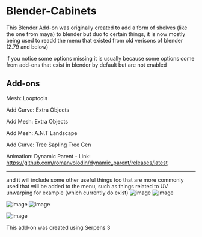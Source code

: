 # Blender-Cabinets
This Blender Add-on was originally created to add a form of shelves (like the one from maya) to blender but duo to certain things, it is now mostly being used to readd the menu that existed
from old verisons of blender (2.79 and below)

if you notice some options missing it is usually because some options come from add-ons that exist in blender by default but are not enabled

Add-ons
----------------------------------
Mesh: Looptools

Add Curve: Extra Objects

Add Mesh: Extra Objects

Add Mesh: A.N.T Landscape

Add Curve: Tree Sapling Tree Gen

Animation: Dynamic Parent - Link: https://github.com/romanvolodin/dynamic_parent/releases/latest

------------------------------------

and it will include some other useful things too that are more commonly used that will be added to the menu, such as things related to UV unwarping for example (which currently do exist)
![image](https://github.com/leobaker202/Blender-Cabinets/assets/70982565/165d1a25-6828-45d7-8c1a-5cb087d7dcfb)
![image](https://github.com/leobaker202/Blender-Cabinets/assets/70982565/9fb22eab-6849-4949-9ce9-51b76d104e16)


![image](https://github.com/leobaker202/Blender-Cabinets/assets/70982565/05d52333-f839-4744-8f9a-c031ee7b0761)
![image](https://github.com/leobaker202/Blender-Cabinets/assets/70982565/7b23ca2c-cc0b-4a53-bc21-a928003fd768)

![image](https://github.com/leobaker202/Blender-Cabinets/assets/70982565/b01bf2a6-d7af-46bd-876f-7b5c009334fe)



This add-on was created using Serpens 3


